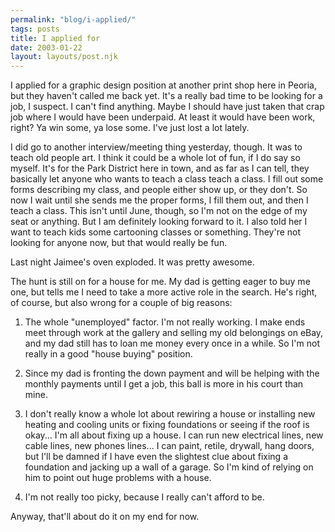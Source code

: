 ```yaml
---
permalink: "blog/i-applied/"
tags: posts
title: I applied for
date: 2003-01-22
layout: layouts/post.njk
---
```


I applied for a graphic design position at another print shop here in Peoria, but they haven't called me back yet. It's a really bad time to be looking for a job, I suspect. I can't find anything. Maybe I should have just taken that crap job where I would have been underpaid. At least it would have been work, right? Ya win some, ya lose some. I've just lost a lot lately.

I did go to another interview/meeting thing yesterday, though. It was to teach old people art. I think it could be a whole lot of fun, if I do say so myself. It's for the Park District here in town, and as far as I can tell, they basically let anyone who wants to teach a class teach a class. I fill out some forms describing my class, and people either show up, or they don't. So now I wait until she sends me the proper forms, I fill them out, and then I teach a class. This isn't until June, though, so I'm not on the edge of my seat or anything. But I am definitely looking forward to it. I also told her I want to teach kids some cartooning classes or something. They're not looking for anyone now, but that would really be fun.

Last night Jaimee's oven exploded. It was pretty awesome. 

The hunt is still on for a house for me. My dad is getting eager to buy me one, but tells me I need to take a more active role in the search. He's right, of course, but also wrong for a couple of big reasons:

1. The whole "unemployed" factor. I'm not really working. I make ends meet through work at the gallery and selling my old belongings on eBay, and my dad still has to loan me money every once in a while. So I'm not really in a good "house buying" position. 

2. Since my dad is fronting the down payment and will be helping with the monthly payments until I get a job, this ball is more in his court than mine.

3. I don't really know a whole lot about rewiring a house or installing new heating and cooling units or fixing foundations or seeing if the roof is okay... I'm all about fixing up a house. I can run new electrical lines, new cable lines, new phones lines... I can paint, retile, drywall, hang doors, but I'll be damned if I have even the slightest clue about fixing a foundation and jacking up a wall of a garage. So I'm kind of relying on him to point out huge problems with a house.

4. I'm not really too picky, because I really can't afford to be.

Anyway, that'll about do it on my end for now.